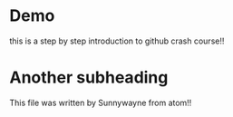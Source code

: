 # Demo

this is a step by step introduction to github crash course!!


# Another subheading

This file was written by Sunnywayne from atom!!
